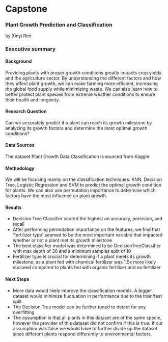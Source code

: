# Capstone
### Plant Growth Prediction and Classification

by Xinyi Ren

### Executive summary

#### Background
Providing plants with proper growth conditions greatly impacts crop yields and the agriculture sector. By understanding the different factors and how they affect plant growth, we can make farming more efficient, increasing the global food supply while minimizing waste. We can also learn how to better protect plant species from extreme weather conditions to ensure their health and longevity.

#### Research Question
Can we accurately predict if a plant can reach its growth milestone by analyzing its growth factors and determine the most optimal growth conditions?

#### Data Sources
The dataset Plant Growth Data Classification is sourced from Kaggle

#### Methodology
We will be focusing mainly on the classification techniques: KNN, Decision Tree, Logistic Regression and SVM to predict the optimal growth condition for plants. We can also use permutation importance to determine which factors have the most influence on plant growth.

#### Results
- Decision Tree Classifier scored the highest on accuracy, precision, and recall
- After performing permutation importance on the features, we find that 'fertilizer type' seemed to be the most important variable that impacted whether or not a plant met its growth milestone
- The best classifier model was determined to be DecisionTreeClassifier with max depth of 30 and a minimum samples split of 10
- Fertilizer type is crucial for determining if a plant meets its growth milestone, as a plant fed with chemical fertilizer was 1.5x more likely succeed compared to plants fed with organic fertilizer and no fertilizer

#### Next Steps
- More data would likely improve the classification models. A bigger dataset would minimize fluctuation in performance due to the train/test split.
- The Decision Tree model can be further tuned to detect for any overfitting
- The assumption is that all plants in this dataset are of the same specie, however the provider of this dataset did not confirm if this is true. If our assumption was false we would have to further divide up the dataset since different plants respond differently to environmental factors.
